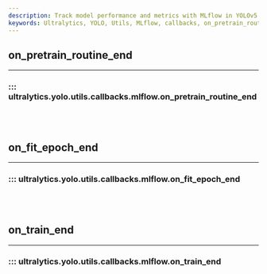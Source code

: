 ```yaml
---
description: Track model performance and metrics with MLflow in YOLOv5. Use callbacks like on_pretrain_routine_end or on_train_end to log information.
keywords: Ultralytics, YOLO, Utils, MLflow, callbacks, on_pretrain_routine_end, on_train_end, Tracking, Model Management, training
---
```


## on_pretrain_routine_end
---

### ::: ultralytics.yolo.utils.callbacks.mlflow.on_pretrain_routine_end

<br><br>

## on_fit_epoch_end
---

### ::: ultralytics.yolo.utils.callbacks.mlflow.on_fit_epoch_end

<br><br>

## on_train_end
---

### ::: ultralytics.yolo.utils.callbacks.mlflow.on_train_end

<br><br>
